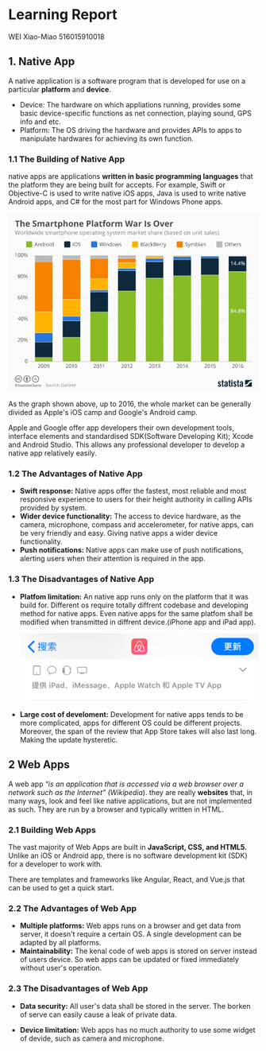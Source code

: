# Learning Report

WEI Xiao-Miao 516015910018

## 1. Native App

A native application is a software program that is developed for use on a particular **platform** and **device**.

- Device: The hardware on which appliations running, provides some basic device-specific functions as  net connection, playing sound, GPS info and etc. 
- Platform: The OS driving the hardware and provides APIs to apps to manipulate hardwares for achieving its own function. 

### 1.1 The Building of Native App

native apps are applications **written in basic programming languages** that the platform they are being built for accepts. For example, Swift or Objective-C is used to write native iOS apps, Java is used to write native Android apps, and C# for the most part for Windows Phone apps. 

![mobileOS](./images/mobileOS.jpg)

As the graph shown above, up to 2016, the whole market can be generally divided as Apple's iOS camp and Google's Android camp.

Apple and Google offer app developers their own development tools, interface elements and standardised SDK(Software Developing Kit); Xcode and Android Studio. This allows any professional developer to develop a native app relatively easily.

### 1.2 The Advantages of Native App

- **Swift response:**
  Native apps offer the fastest, most reliable and most responsive experience to users for their height authority in calling APIs provided by system.
- **Wider device functionality:**
  The access to device hardware, as the camera, microphone, compass and accelerometer, for native apps, can be very friendly and easy. Giving native apps a wider device functionality.
- **Push notifications:**
  Native apps can make use of push notifications, alerting users when their attention is required in the app.

### 1.3 The Disadvantages of Native App

- **Platfom limitation:**
  An native app runs only on the platform that it was build for. Different os require totally diffrent codebase and developing method for native apps. Even native apps for the same platfom shall be modified when transmitted in diffrent device.(iPhone app and iPad app).

  ![platformLimitation](./images/platformLimitation.jpeg)

- **Large cost of develoment:**
  Development for native apps tends to be more complicated, apps for different OS could be different projects. Moreover, the span of the review that App Store takes will also last long. Making the update hysteretic.

## 2 Web Apps

A web app “*is an application that is accessed via a web browser over a network such as the Internet” (Wikipedia*). they are really **websites** that, in many ways, look and feel like native applications, but are not implemented as such. They are run by a browser and typically written in HTML.

### 2.1 Building Web Apps

The vast majority of Web Apps are built in **JavaScript, CSS, and HTML5.** Unlike an iOS or Android app, there is no software development kit (SDK) for a developer to work with.

There are templates and frameworks like Angular, React, and Vue.js that can be used to get a quick start.

### 2.2 The Advantages of Web App

- **Multiple platforms:**
  Web apps runs on a browser and get data from server, it doesn't require a certain OS. A single development can be adapted by all platforms.
- **Maintainability:**
  The kenal code of web apps is stored on server instead of users device. So web apps can be updated or fixed immediately without user's operation.

### 2.3 The Disadvantages of Web App

- **Data security:**
  All user's data shall be stored in the server. The borken of serve can easily cause a leak of private data.

- **Device limitation:**
  Web apps has no much authority to use some widget of devide, such as camera and microphone.




